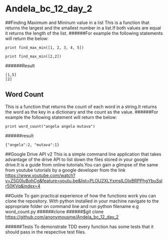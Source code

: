 # Andela_bc_12_day_2
##Finding Maximum and Mininum value in a list
This is a function that returns the largest and the smallest number in a list.If both values are equal it returns the length of the list.
######For example the following statements will return the below:
```
print find_max_min([1, 2, 3, 4, 5])

print find_max_min([2,2])
```
######Result
```
[1,5]
[2]
```
## Word Count
This is a function that returns the count of each word in a string.It returns the word as  the key in a dictionary and the count as the value.
######For example the following statement will return the below:
```
print word_count("angela angela mutava")
```
######result
```
{"angela":2, "mutava":1}

```
##Google Drive API v2
This is a simple command line application that takes advantage of the drive API to list down the files stored in your google drive.It is a guide from online tutorials.You can gain a glimpse of the same from youtube tutorials by a google developer from the link https://www.youtube.com/watch?v=Z5G0luBohCg&feature=youtu.be&list=PLOU2XLYxmsILOIxBRPPhgYbuSslr50KVq&index=4

##Guide
To gain practical experience of how the functions work you can clone the repository. With python installed in your machine navigate to the appropriate folder on command line and run python filename e.g word_count.py
######clone
######$git clone https://github.com/anonymousme/Andela_bc_12_day_2

######Tests
To demonstrate TDD every function has some tests that it should pass in the respective test files. 

